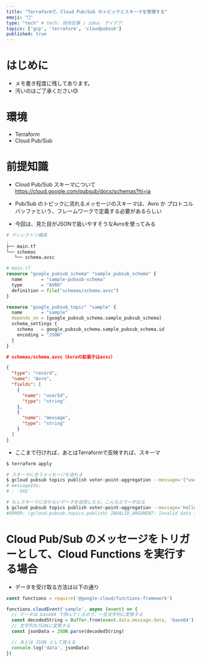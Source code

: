 ```yaml
---
title: "Terraformで、Cloud Pub/Sub のトピックとスキーマを管理する"
emoji: "🎃"
type: "tech" # tech: 技術記事 / idea: アイデア
topics: ['gcp', 'terraform', 'cloudpubsub']
published: true
---
```


# はじめに

- メモ書き程度に残してあります。
- 汚いのはご了承ください😓

# 環境

- Terraform
- Cloud Pub/Sub

# 前提知識
- Cloud Pub/Sub スキーマについて
https://cloud.google.com/pubsub/docs/schemas?hl=ja

- Pub/Sub のトピックに流れるメッセージのスキーマは、Avro か プロトコルバッファという、フレームワークで定義する必要があるらしい
- 今回は、見た目がJSONで扱いやすそうなAvroを使ってみる

```sh
# ディレクトリ構成
.
├── main.tf
└── schemas
   └── schema.avsc
```

```tf
# main.tf
resource "google_pubsub_schema" "sample_pubsub_schema" {
  name       = "sample-pubsub-schema"
  type       = "AVRO"
  definition = file("schemas/schema.avsc")
}

resource "google_pubsub_topic" "sample" {
  name       = "sample"
  depends_on = [google_pubsub_schema.sample_pubsub_schema]
  schema_settings {
    schema   = google_pubsub_schema.sample_pubsub_schema.id
    encoding = "JSON"
  }
}

```

```json
# schemas/schema.avsc（Avroの拡張子はavsc）

{
  "type": "record",
  "name": "Avro",
  "fields": [
    {
      "name": "userId",
      "type": "string"
    },
    {
      "name": "message",
      "type": "string"
    }
  ]
}

```

- ここまで行ければ、あとはTerraformで反映すれば、スキーマ

```sh
$ terraform apply

# スキーマに合うメッセージを送れる
$ gcloud pubsub topics publish voter-point-aggregation --message='{"userId": "1", "message": "hello" }'
# messageIds:
# - 'XXX'

# もしスキーマに合わないデータを送信したら、こんなエラーが出る
$ gcloud pubsub topics publish voter-point-aggregation --message='hello'
#ERROR: (gcloud.pubsub.topics.publish) INVALID_ARGUMENT: Invalid data in message: Message failed schema validation.
```

# Cloud Pub/Sub のメッセージをトリガーとして、Cloud Functions を実行する場合
- データを受け取る方法は以下の通り

```ts
const functions = require('@google-cloud/functions-framework')

functions.cloudEvent('sample', async (event) => {
  // データは base64 で飛んでくるので、一旦文字列に変換する
  const decodedString = Buffer.from(event.data.message.data, 'base64').toString('utf-8')
  // 文字列をJSONに変換する
  const jsonData = JSON.parse(decodedString)

  // あとは JSON として扱える
  console.log('data', jsonData)
})
```
